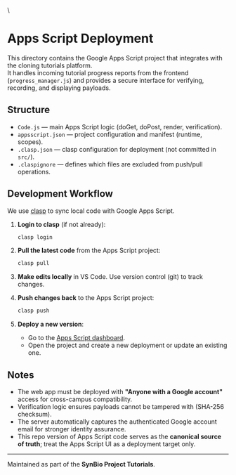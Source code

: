 \
# Apps Script Deployment

This directory contains the Google Apps Script project that integrates with the cloning tutorials platform.  
It handles incoming tutorial progress reports from the frontend (`progress_manager.js`) and provides a secure interface for verifying, recording, and displaying payloads.

## Structure

- `Code.js` — main Apps Script logic (doGet, doPost, render, verification).
- `appsscript.json` — project configuration and manifest (runtime, scopes).
- `.clasp.json` — clasp configuration for deployment (not committed in `src/`).
- `.claspignore` — defines which files are excluded from push/pull operations.

## Development Workflow

We use [clasp](https://github.com/google/clasp) to sync local code with Google Apps Script.

1. **Login to clasp** (if not already):
   ```bash
   clasp login
   ```

2. **Pull the latest code** from the Apps Script project:
   ```bash
   clasp pull
   ```

3. **Make edits locally** in VS Code. Use version control (git) to track changes.

4. **Push changes back** to the Apps Script project:
   ```bash
   clasp push
   ```

5. **Deploy a new version**:
   - Go to the [Apps Script dashboard](https://script.google.com/).
   - Open the project and create a new deployment or update an existing one.

## Notes

- The web app must be deployed with **"Anyone with a Google account"** access for cross-campus compatibility.
- Verification logic ensures payloads cannot be tampered with (SHA-256 checksum).
- The server automatically captures the authenticated Google account email for stronger identity assurance.
- This repo version of Apps Script code serves as the **canonical source of truth**; treat the Apps Script UI as a deployment target only.

---
Maintained as part of the **SynBio Project Tutorials**.